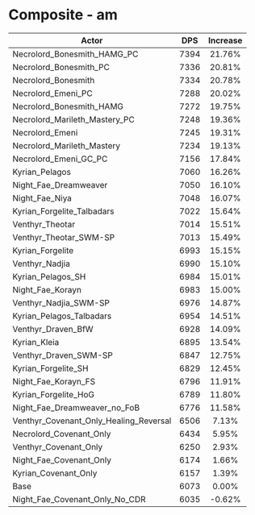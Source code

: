 # Composite - am
| Actor | DPS | Increase |
|---|:---:|:---:|
|Necrolord_Bonesmith_HAMG_PC|7394|21.76%|
|Necrolord_Bonesmith_PC|7336|20.81%|
|Necrolord_Bonesmith|7334|20.78%|
|Necrolord_Emeni_PC|7288|20.02%|
|Necrolord_Bonesmith_HAMG|7272|19.75%|
|Necrolord_Marileth_Mastery_PC|7248|19.36%|
|Necrolord_Emeni|7245|19.31%|
|Necrolord_Marileth_Mastery|7234|19.13%|
|Necrolord_Emeni_GC_PC|7156|17.84%|
|Kyrian_Pelagos|7060|16.26%|
|Night_Fae_Dreamweaver|7050|16.10%|
|Night_Fae_Niya|7048|16.07%|
|Kyrian_Forgelite_Talbadars|7022|15.64%|
|Venthyr_Theotar|7014|15.51%|
|Venthyr_Theotar_SWM-SP|7013|15.49%|
|Kyrian_Forgelite|6993|15.15%|
|Venthyr_Nadjia|6990|15.10%|
|Kyrian_Pelagos_SH|6984|15.01%|
|Night_Fae_Korayn|6983|15.00%|
|Venthyr_Nadjia_SWM-SP|6976|14.87%|
|Kyrian_Pelagos_Talbadars|6954|14.51%|
|Venthyr_Draven_BfW|6928|14.09%|
|Kyrian_Kleia|6895|13.54%|
|Venthyr_Draven_SWM-SP|6847|12.75%|
|Kyrian_Forgelite_SH|6829|12.45%|
|Night_Fae_Korayn_FS|6796|11.91%|
|Kyrian_Forgelite_HoG|6789|11.80%|
|Night_Fae_Dreamweaver_no_FoB|6776|11.58%|
|Venthyr_Covenant_Only_Healing_Reversal|6506|7.13%|
|Necrolord_Covenant_Only|6434|5.95%|
|Venthyr_Covenant_Only|6250|2.93%|
|Night_Fae_Covenant_Only|6174|1.66%|
|Kyrian_Covenant_Only|6157|1.39%|
|Base|6073|0.00%|
|Night_Fae_Covenant_Only_No_CDR|6035|-0.62%|
